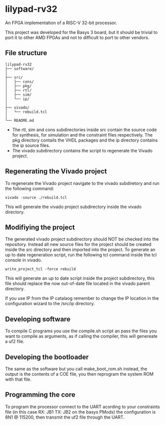 # lilypad-rv32
An FPGA implementation of a RISC-V 32-bit processor.

This project was developed for the Basys 3 board, but it should be trivial to port it to other AMD FPGAs and not to difficult to port to other vendors.

## File structure
    lilypad-rv32
    ├── software/
    │ 
    ├── src/
    │   ├── cons/
    │   ├── pkg/
    │   ├── rtl/
    │   ├── sim/
    │   └── ip/
    │ 
    ├── vivado/
    │   └── rebuild.tcl
    │ 
    └── README.md

- The rtl, sim and cons subdirectories inside src contain the source code for synthesis, for    simulation and the constraint files respectively. The pkg directory contails the VHDL packages and the ip directory contains the ip source files.
- The vivado subdirectory contains the script to regenerate the Vivado project.

## Regenerating the Vivado project
To regenerate the Vivado project navigate to the vivado subdiretory and run the following command:

    vivado -source ./rebuild.tcl

This will generate the vivado project subdirectory inside the vivado directory.

## Modifiying the project
 The generated vivado project subdirectory should NOT be checked into the repository. Instead all new source files for the project should be created inside the src directory and then imported into the project. To generate an up to date regeneration script, run the following tcl command inside the tcl console in vivado.

    write_project_tcl -force rebuild

This will generate an up to date script inside the project subdirectory, this file should replace the now out-of-date file located in the vivado parent directory.

If you use IP from the IP catalaog remember to change the IP location in the configuration wizard to the /src/ip directory.

## Developing software

To compile C programs you use the compile.sh script an pass the files you want to compile as arguments, as if calling the compiler, this will genereate a uf2 file.

## Developing the bootloader
The same as the software but you call make_boot_rom.sh instead, the output is the contents of a COE file, you then reprogram the system ROM with that file.

## Programming the core

To program the processor connect to the UART acording to your constraints file (in this case RX: JB1 TX: JB2 on the basys PMods) the configuration is 8N1 @ 115200, then transmit the uf2 file through the UART.